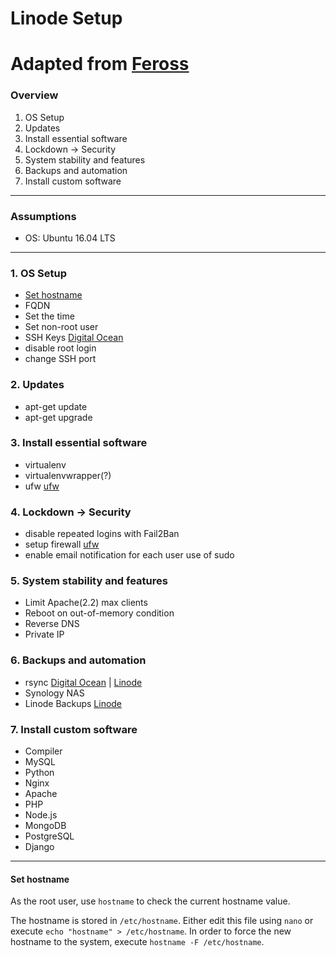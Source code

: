 # Linode Setup

# Adapted from [Feross][5]


### Overview
1. OS Setup
2. Updates
3. Install essential software
4. Lockdown -> Security
5. System stability and features
6. Backups and automation
7. Install custom software
---
### Assumptions
- OS: Ubuntu 16.04 LTS
---
### 1. OS Setup
- [Set hostname](#sethostname)
- FQDN
- Set the time
- Set non-root user
- SSH Keys [Digital Ocean][4]
- disable root login
- change SSH port

### 2. Updates
- apt-get update
- apt-get upgrade

### 3. Install essential software
- virtualenv
- virtualenvwrapper(?)
- ufw [ufw][]

### 4. Lockdown -> Security
- disable repeated logins with Fail2Ban
- setup firewall [ufw][]
- enable email notification for each user use of sudo

### 5. System stability and features
- Limit Apache(2.2) max clients
- Reboot on out-of-memory condition
- Reverse DNS
- Private IP

### 6. Backups and automation
- rsync [Digital Ocean][1] | [Linode][2]
- Synology NAS
- Linode Backups [Linode][3]
### 7. Install custom software
- Compiler
- MySQL
- Python
- Nginx
- Apache
- PHP
- Node.js
- MongoDB
- PostgreSQL
- Django

---

#### <a name="sethostname"></a> Set hostname
As the root user, use `hostname` to check the current hostname value.

The hostname is stored in `/etc/hostname`. Either edit this file using `nano` or
execute `echo "hostname" > /etc/hostname`. In order to force the new hostname to the system, execute
`hostname -F /etc/hostname`.


[ufw]: ufw.md
[1]: https://www.digitalocean.com/community/tutorials/how-to-use-rsync-to-sync-local-and-remote-directories-on-a-vps
[2]: https://www.linode.com/docs/security/backups/backing-up-your-data
[3]: https://www.linode.com/docs/security/backups/backing-up-your-data#making-a-manual-backup
[4]: https://www.digitalocean.com/community/tutorials/how-to-set-up-ssh-keys--2
[5]: https://feross.org/how-to-setup-your-linode/
